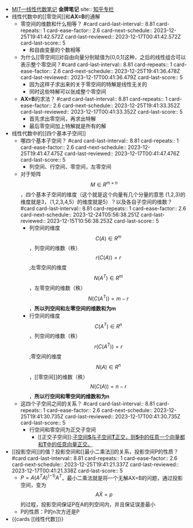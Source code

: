 - [MIT—线性代数笔记](https://omnivore.app/me/mit-14-18c6d27ea89) **金牌笔记**
  site:: [知乎专栏](https://zhuanlan.zhihu.com/p/45861456)
- 线性代数中的[[零空间]]和**AX=B**的通解
	- 零空间的维数和什么相等？ #card
	  card-last-interval:: 8.81
	  card-repeats:: 1
	  card-ease-factor:: 2.6
	  card-next-schedule:: 2023-12-25T19:41:42.572Z
	  card-last-reviewed:: 2023-12-17T00:41:42.572Z
	  card-last-score:: 5
		- 和自由变量的个数相等
	- 为什么[[零空间]]对自由向量分别赋值为[0,0,1]这种，之后的线性组合可以表示整个零空间？#card
	  card-last-interval:: 8.81
	  card-repeats:: 1
	  card-ease-factor:: 2.6
	  card-next-schedule:: 2023-12-25T19:41:36.478Z
	  card-last-reviewed:: 2023-12-17T00:41:36.479Z
	  card-last-score:: 5
		- 因为这样子求出来的关于零空间的特解是线性无关的
		- 同时这些特解可以张成整个零空间
	- **AX=B**的求法？ #card
	  card-last-interval:: 8.81
	  card-repeats:: 1
	  card-ease-factor:: 2.6
	  card-next-schedule:: 2023-12-25T19:41:33.352Z
	  card-last-reviewed:: 2023-12-17T00:41:33.352Z
	  card-last-score:: 5
		- 首先求出零空间，再求出特解
		- 最后零空间加上特解就是所有的解
- 线性代数中的[[四个基本子空间]]
	- 哪四个基本子空间？ #card
	  card-last-interval:: 8.81
	  card-repeats:: 1
	  card-ease-factor:: 2.6
	  card-next-schedule:: 2023-12-25T19:41:47.475Z
	  card-last-reviewed:: 2023-12-17T00:41:47.476Z
	  card-last-score:: 5
		- 列空间、行空间、零空间，左零空间
	- 对于矩阵$$M \in R^{m\times n}$$，四个基本子空间的维度（这个就是这个向量有几个分量的意思 (1,2,3)的维度就是3，（1,2,3,4,5）的维度就是5）？以及各自子空间的维数？ #card
	  card-last-interval:: 8.81
	  card-repeats:: 1
	  card-ease-factor:: 2.6
	  card-next-schedule:: 2023-12-24T05:56:38.251Z
	  card-last-reviewed:: 2023-12-15T10:56:38.253Z
	  card-last-score:: 5
		- 列空间的维度$$C(A)\in R^m$$，列空间的维数（秩）$$r(C(A)) = r$$;左零空间的维度$$N(A^T)\in R^m$$，左零空间的维数（秩）$$N(C(A^T)) = m-r$$，**所以列空间和左零空间的维数和为m**
		- 行空间的维度$$C(A^T)\in R^n$$，列空间的维数（秩）$$r(C(A^T)) = r$$;零空间的维度$$N(A)\in R^n$$，[[零空间]]的维数（秩）$$N(C(A)) = n-r$$，**所以行空间和零空间的维数和为n**
	- 这四个子空间之间的关系？ #card
	  card-last-interval:: 8.81
	  card-repeats:: 1
	  card-ease-factor:: 2.6
	  card-next-schedule:: 2023-12-25T19:41:30.735Z
	  card-last-reviewed:: 2023-12-17T00:41:30.735Z
	  card-last-score:: 5
		- 行空间和零空间为正交子空间
			- [[正交子空间]]:[子空间**S**与子空间**T**正交，则**S**中的任意一个向量都和**T**中的任意向量正交。](https://zhuanlan.zhihu.com/p/45861456#:~:text=%E5%AD%90%E7%A9%BA%E9%97%B4S%E4%B8%8E%E5%AD%90%E7%A9%BA%E9%97%B4T%E6%AD%A3%E4%BA%A4%EF%BC%8C%E5%88%99S%E4%B8%AD%E7%9A%84%E4%BB%BB%E6%84%8F%E4%B8%80%E4%B8%AA%E5%90%91%E9%87%8F%E9%83%BD%E5%92%8CT%E4%B8%AD%E7%9A%84%E4%BB%BB%E6%84%8F%E5%90%91%E9%87%8F%E6%AD%A3%E4%BA%A4%E3%80%82)
- [[投影空间]]的值？投影空间和[[最小二乘法]]的关系，投影空间P的性质？ #card
  card-last-interval:: 8.81
  card-repeats:: 1
  card-ease-factor:: 2.6
  card-next-schedule:: 2023-12-25T19:41:21.337Z
  card-last-reviewed:: 2023-12-17T00:41:21.338Z
  card-last-score:: 5
	- $P = A(A^TA)^{(-1)}A^T$，最小二乘法就是将一个无解AX=B的问题，通过投影空间，变为$$A \hat{X}=p$$的过程，投影空间保证P在A的列空间内，并且保证误差最小
	- P的性质：P的n次方还是P
- {{cards [[线性代数]]}}